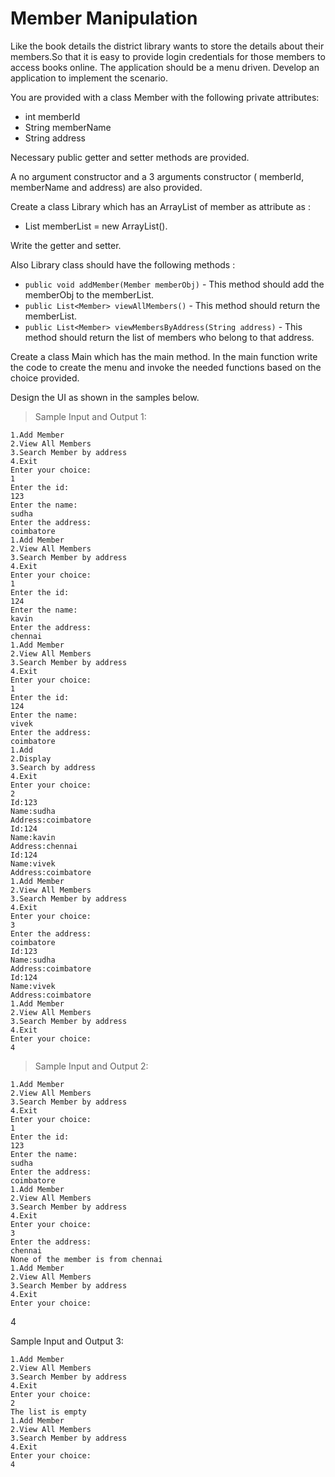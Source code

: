 # Member Manipulation

Like the book details the district library wants to store the details about their members.So that it is easy to provide login credentials for those members to access books online. The application should be a menu driven. Develop an application to implement the scenario. 

You are provided with  a class Member with the following private attributes:

- int memberId
- String memberName
- String address

Necessary public getter and setter methods are provided.

A  no argument constructor and a 3 arguments constructor ( memberId, memberName and address) are also provided.

Create a class Library which has an  ArrayList of member as attribute as : 

- List<Member> memberList = new ArrayList<Member>().  

Write the getter and setter.

Also Library class should have the following methods :

- `public void addMember(Member memberObj)` - This method should add the memberObj to the memberList.
- `public List<Member> viewAllMembers()` - This method should return the memberList.
- `public List<Member> viewMembersByAddress(String address)` - This method should return the list of members who belong to that address.

Create a class Main which has the main method.  In the main function write the code to create the menu and invoke the needed functions based on the choice provided.

Design the UI as shown in the samples below.

> Sample Input and Output 1:

    1.Add Member
    2.View All Members
    3.Search Member by address
    4.Exit
    Enter your choice:
    1
    Enter the id:
    123
    Enter the name:
    sudha
    Enter the address:
    coimbatore
    1.Add Member
    2.View All Members
    3.Search Member by address
    4.Exit
    Enter your choice:
    1
    Enter the id:
    124
    Enter the name:
    kavin
    Enter the address:
    chennai
    1.Add Member
    2.View All Members
    3.Search Member by address
    4.Exit
    Enter your choice:
    1
    Enter the id:
    124
    Enter the name:
    vivek
    Enter the address:
    coimbatore
    1.Add
    2.Display
    3.Search by address
    4.Exit
    Enter your choice:
    2
    Id:123
    Name:sudha
    Address:coimbatore
    Id:124
    Name:kavin
    Address:chennai
    Id:124
    Name:vivek
    Address:coimbatore
    1.Add Member
    2.View All Members
    3.Search Member by address
    4.Exit
    Enter your choice:
    3
    Enter the address:
    coimbatore
    Id:123
    Name:sudha
    Address:coimbatore
    Id:124
    Name:vivek
    Address:coimbatore
    1.Add Member
    2.View All Members
    3.Search Member by address
    4.Exit
    Enter your choice:
    4

> Sample Input and Output 2:

    1.Add Member
    2.View All Members
    3.Search Member by address
    4.Exit
    Enter your choice:
    1
    Enter the id:
    123
    Enter the name:
    sudha
    Enter the address:
    coimbatore
    1.Add Member
    2.View All Members
    3.Search Member by address
    4.Exit
    Enter your choice:
    3
    Enter the address:
    chennai
    None of the member is from chennai
    1.Add Member
    2.View All Members
    3.Search Member by address
    4.Exit
    Enter your choice:
4

Sample Input and Output 3:

    1.Add Member
    2.View All Members
    3.Search Member by address
    4.Exit
    Enter your choice:
    2
    The list is empty
    1.Add Member
    2.View All Members
    3.Search Member by address
    4.Exit
    Enter your choice:
    4